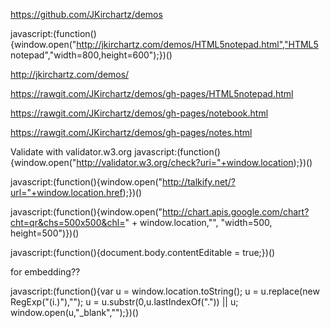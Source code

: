 https://github.com/JKirchartz/demos


javascript:(function(){window.open("http://jkirchartz.com/demos/HTML5notepad.html","HTML5 notepad","width=800,height=600");})()

http://jkirchartz.com/demos/


https://rawgit.com/JKirchartz/demos/gh-pages/HTML5notepad.html

https://rawgit.com/JKirchartz/demos/gh-pages/notebook.html

https://rawgit.com/JKirchartz/demos/gh-pages/notes.html


Validate with validator.w3.org
javascript:(function(){window.open("http://validator.w3.org/check?uri="+window.location);})()

javascript:(function(){window.open("http://talkify.net/?url="+window.location.href);})()

javascript:(function(){window.open("http://chart.apis.google.com/chart?cht=qr&chs=500x500&chl=" + window.location,"", "width=500, height=500")})()

javascript:(function(){document.body.contentEditable = true;})()

for embedding??

javascript:(function(){var u = window.location.toString(); u = u.replace(new RegExp("(i\.)"),""); u = u.substr(0,u.lastIndexOf(".")) || u; window.open(u,"_blank","");})()
